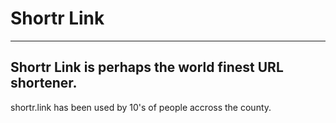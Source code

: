# Shortr Link 
----
## Shortr Link is perhaps the world finest URL shortener.

shortr.link has been used by 10's of people accross the county.